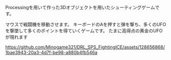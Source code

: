 Processingを用いて作った3Dオブジェクトを用いたシューティングゲームです。

マウスで戦闘機を移動させます。
キーボードのAを押すと弾を撃ち、多くのUFOを撃墜して多くのポイントを得ていくゲームです。
たまに高得点の黄金のUFOが現れます



https://github.com/Minogame321/DRL_SPS_FightingICE/assets/128656868/1bae3943-20a3-4d7f-be98-a880b4fb546a

